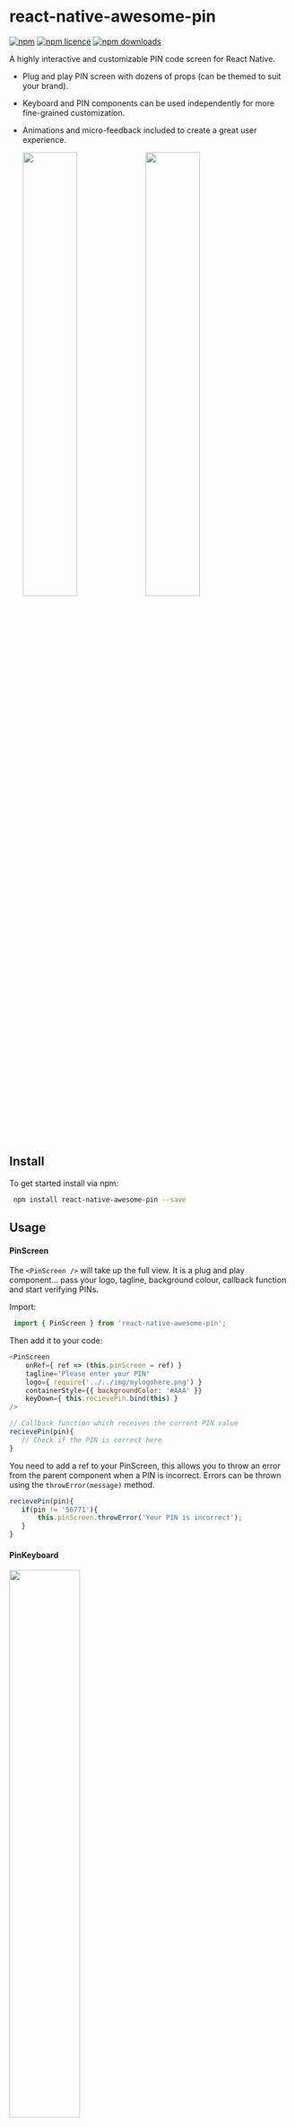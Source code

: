 # react-native-awesome-pin

[![npm](https://img.shields.io/npm/v/react-native-awesome-pin.svg?style=flat-square)](https://www.npmjs.com/package/react-native-awesome-pin)
[![npm licence](http://img.shields.io/npm/l/react-native-awesome-pin.svg?style=flat-square)](https://npmjs.org/package/react-native-awesome-pin)
[![npm downloads](http://img.shields.io/npm/dt/react-native-awesome-pin.svg?style=flat-square)](https://npmjs.org/package/react-native-awesome-pin)

A highly interactive and customizable PIN code screen for React Native.

- Plug and play PIN screen with dozens of props (can be themed to suit your brand).
- Keyboard and PIN components can be used independently for more fine-grained customization.
- Animations and micro-feedback included to create a great user experience.

  <img align="left" src="https://raw.githubusercontent.com/LukeBrandonFarrell/open-source-images/master/react-native-awesome-pin/ashleigh.gif" width="45%" />
  <img src="https://raw.githubusercontent.com/LukeBrandonFarrell/open-source-images/master/react-native-awesome-pin/atom.gif" width="45%" />

## Install

To get started install via npm:
```sh
 npm install react-native-awesome-pin --save
```

## Usage

#### PinScreen

The `<PinScreen />` will take up the full view. It is a plug and play component... pass your
logo, tagline, background colour, callback function and start verifying PINs.

Import:
```js
 import { PinScreen } from 'react-native-awesome-pin';
```

Then add it to your code:
```js
<PinScreen
    onRef={ ref => (this.pinScreen = ref) }
    tagline='Please enter your PIN'
    logo={ require('../../img/mylogohere.png') }
    containerStyle={{ backgroundColor: '#AAA' }}
    keyDown={ this.recievePin.bind(this) }
/>

// Callback function which receives the current PIN value
recievePin(pin){
   // Check if the PIN is correct here
}
```

You need to add a ref to your PinScreen, this allows you to throw an error from the
parent component when a PIN is incorrect. Errors can be thrown using the `throwError(message)` 
method.

```js
recievePin(pin){
   if(pin != '56771'){
       this.pinScreen.throwError('Your PIN is incorrect');
   }
}
```

#### PinKeyboard

<img src="https://raw.githubusercontent.com/LukeBrandonFarrell/open-source-images/master/react-native-awesome-pin/keyboard.png" width="50%" /><br />

The on-screen keyboard can be used separately if you do not want to use the plug 
and play `<PinScreen />` component. 

Import:
```js
 import { PinKeyboard } from 'react-native-awesome-pin';
```

Then add it to your code:
```js
<PinKeyboard
    onRef={ref => (this.keyboard = ref)}
    keyDown={this.keyDown.bind(this)}
/>

// Callback function which receives the key pressed
keyDown(key){
   // Key pressed
}
```

The `<PinKeyboard />` also has a `throwError(message)` method. This will create a popup above the
keyboard displaying the given error message. The style of the popup can be customized through props.

#### PinInput

<img src="https://raw.githubusercontent.com/LukeBrandonFarrell/open-source-images/master/react-native-awesome-pin/pins.png" width="50%" /><br />

The PIN input circles can be used separately if you do not want to use the plug 
and play `<PinScreen />` component. They come with a shake animation and configurable 
device vibration.

Import:
```js
 import { PinInput } from 'react-native-awesome-pin';
```

Then add it to your code:
```js
<PinInput
    onRef={ref => (this.pins = ref)}
    numberOfPins={5}
    numberOfPinsActive={2}
/>
```

The `<PinInput />` has a `shake()` method which can be called through the reference `this.pins.shake()`.
This will perform a shake animation and vibration if enabled. A callback can be passed through props which
will be fired when the animation is complete. See props below.

## Props

#### PinScreen

The `<PinScreen />` is a great plug and play solution for a PIN screen. 

| Prop            | Type          | Optional  | Default              | Description                                                                             |
| --------------- | ------------- | --------- | -------------------- | --------------------------------------------------------------------------------------- |
| onRef           | string        | No        |                      | onRef allows you to call the `throwError(message)` method.                              |
| keyDown         | string        | No        |                      | Callback function triggered when a key is pressed. Returns the current PIN value.       |
| tagline         | string        | Yes       | 'Enter your PIN'     | Tagline which sits above the PINS.                                                      |
| logo            | object        | Yes       |                      | Logo to place at top of screen.                                                         |
| numberOfPins    | number        | Yes       | 5                    | Number of pins to render.                                                               |
| vibration       | bool          | Yes       | true                 | Should vibration be enabled.                                                            |
| containerStyle  | object        | Yes       | See PinScreen.js     | Style applied to the container. Background colour can be set here.                      |
| logoStyle       | object        | Yes       |                      | Style applied to your logo.                                                             |
| taglineStyle    | object        | Yes       | See PinScreen.js     | Style applied to the tagline.                                                           |
| pinContainerStyle | object      | Yes       | See PinInput.js      | Style applied to PINS container.                                                        |
| pinStyle        | object        | Yes       | See PinInput.js      | Style applied to each circle PIN.                                                       |
| pinActiveStyle  | object        | Yes       | See PinInput.js      | Style applied to each circle PIN when it is active.                                     |
| keyboardStyle   | object        | Yes       | See PinKeyboard.js   | Style applied to the keyboard.                                                          |
| keyboardDisabledStyle | object  | Yes       | See PinKeyboard.js   | Style applied when the keyboard is disabled.                                            |
| keyStyle        | object        | Yes       | See PinKeyboard.js   | Style applied to each key on the keyboard.                                              |
| keyTextStyle    | object        | Yes       | See PinKeyboard.js   | Style applied to the text inside each key.                                              |
| keyImageStyle   | object        | Yes       | See PinKeyboard.js   | Style applied to image in a key. If an image is passed.                                 |
| errorStyle      | object        | Yes       | See PinKeyboard.js   | Style applied to popup error. Can set the background colour here.                       |
| errorTextStyle  | object        | Yes       | See PinKeyboard.js   | Style applied to the text inside the popup error.                                       |

#### PinKeyboard

The `<PinKeyboard />` uses two arrays to allow you to set keys and define custom functions for each key. This is not the most fine-tune solution and will be upgraded
in the future. 

| Prop            | Type          | Optional  | Default              | Description                                                                             |
| --------------- | ------------- | --------- | -------------------- | --------------------------------------------------------------------------------------- |
| onRef           | string        | No        |                      | onRef allows you to call the `throwError(message)` method.                              |
| keyDown         | string        | No        |                      | Callback function triggered when a key is pressed. Returns the key value.               |
| keyboard        | array         | Yes       | See PinKeyboard.js   | 4 x 3 matrix containing the value for each key. Image or text.                          |
| keyboardFunc    | array         | Yes       | See PinKeyboard.js   | 4 x 3 matrix containing custom functions for each key. Pass null for no function.       |
| keyboardStyle   | object        | Yes       | See PinKeyboard.js   | Style applied to the keyboard.                                                          |
| keyboardDisabledStyle | object  | Yes       | See PinKeyboard.js   | Style applied when the keyboard is disabled.                                            |
| keyStyle        | object        | Yes       | See PinKeyboard.js   | Style applied to each key on the keyboard.                                              |
| keyTextStyle    | object        | Yes       | See PinKeyboard.js   | Style applied to the text inside each key.                                              |
| keyImageStyle   | object        | Yes       | See PinKeyboard.js   | Style applied to image in a key. If an image is passed.                                 |
| errorStyle      | object        | Yes       | See PinKeyboard.js   | Style applied to popup error. Can set the background colour here.                       |
| errorTextStyle  | object        | Yes       | See PinKeyboard.js   | Style applied to the text inside the popup error.                                       |

#### PinScreen

| Prop            | Type          | Optional  | Default              | Description                                                                             |
| --------------- | ------------- | --------- | -------------------- | --------------------------------------------------------------------------------------- |
| onRef           | string        | No        |                      | onRef allows you to call the `throwError(message)` method.                              |
| numberOfPins    | number        | Yes       | 5                    | Number of pins to render.                                                               |
| numberOfPinsActive | number     | Yes       | 0                    | Number of active pins. You can pass the `pin.length` here.                              |
| vibration       | bool          | Yes       | true                 | Should vibration be enabled.                                                            |
| animationShakeCallback | func   | Yes       |                      | 4 x 3 matrix containing custom functions for each key. Pass null for no function.       |
| containerStyle  | object        | Yes       | See PinInput.js      | Style applied to PINS container.                                                        |
| pinStyle        | object        | Yes       | See PinInput.js      | Style applied to each circle PIN.                                                       |
| pinActiveStyle  | object        | Yes       | See PinInput.js      | Style applied to each circle PIN when it is active.                                     |

## Contributing

If you want to issue a PR, go ahead ;)

## Authors

* [**Luke Brandon Farrell**](https://lukebrandonfarrell.com/) - *Author*
* [**Redu**](https://redu.co.uk/) - *Organization*

## License

This project is licensed under the MIT License
